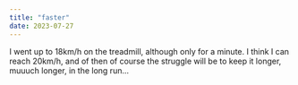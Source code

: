 ```yaml
---
title: "faster"
date: 2023-07-27
---
```


I went up to 18km/h on the treadmill, although only for a minute.
I think I can reach 20km/h, and of then of course the struggle will be to keep it longer, muuuch longer, in the long run...

